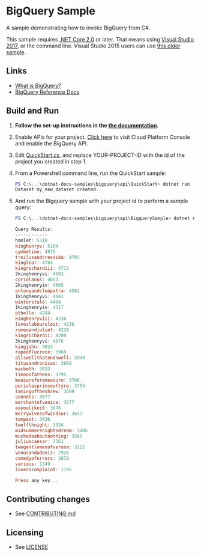 # BigQuery Sample

A sample demonstrating how to invoke BigQuery from C#.

This sample requires [.NET Core 2.0](
    https://www.microsoft.com/net/core) or later.  That means using
[Visual Studio 2017](
    https://www.visualstudio.com/), or the command line.  Visual Studio 2015 users
can use [this older sample](
    https://github.com/GoogleCloudPlatform/dotnet-docs-samples/tree/vs2015/bigquery/api).

## Links

- [What is BigQuery?](https://cloud.google.com/bigquery/what-is-bigquery)
- [BigQuery Reference Docs](https://developers.google.com/api-client-library/dotnet/apis/bigquery/v2)

## Build and Run

1.  **Follow the set-up instructions in the [the documentation](https://cloud.google.com/dotnet/docs/setup).**

4.  Enable APIs for your project.
    [Click here](https://console.cloud.google.com/flows/enableapi?apiid=bigquery&showconfirmation=true)
    to visit Cloud Platform Console and enable the BigQuery API.

5. Edit [QuickStart.cs](QuickStart/Program.cs), and replace YOUR-PROJECT-ID with the id of the project you created in step 1.

6.  From a Powershell command line, run the QuickStart sample:

    ```ps1
    PS C:\...\dotnet-docs-samples\bigquery\api\QuickStart> dotnet run
    Dataset my_new_dataset created.
    ```

8.  And run the Bigquery sample with your project id to perform a sample query:

    ```ps1
    PS C:\...\dotnet-docs-samples\bigquery\api\BigquerySample> dotnet run YOUR-PROJECT-ID
    
    Query Results:
    ------------
    hamlet: 5318
    kinghenryv: 5104
    cymbeline: 4875
    troilusandcressida: 4795
    kinglear: 4784
    kingrichardiii: 4713
    2kinghenryvi: 4683
    coriolanus: 4653
    2kinghenryiv: 4605
    antonyandcleopatra: 4582
    1kinghenryvi: 4441
    winterstale: 4404
    1kinghenryiv: 4317
    othello: 4284
    kinghenryviii: 4236
    loveslabourslost: 4236
    romeoandjuliet: 4230
    kingrichardii: 4200
    3kinghenryvi: 4076
    kingjohn: 4024
    rapeoflucrece: 3960
    allswellthatendswell: 3949
    titusandronicus: 3869
    macbeth: 3833
    timonofathens: 3795
    measureforemeasure: 3786
    periclesprinceoftyre: 3754
    tamingoftheshrew: 3699
    sonnets: 3677
    merchantofvenice: 3677
    asyoulikeit: 3676
    merrywivesofwindsor: 3653
    tempest: 3636
    twelfthnight: 3534
    midsummersnightsdream: 3406
    muchadoaboutnothing: 3369
    juliuscaesar: 3361
    twogentlemenofverona: 3122
    venusandadonis: 2926
    comedyoferrors: 2870
    various: 1349
    loverscomplaint: 1195

    Press any key...    
    ```

## Contributing changes

* See [CONTRIBUTING.md](../../CONTRIBUTING.md)

## Licensing

* See [LICENSE](../../LICENSE)
